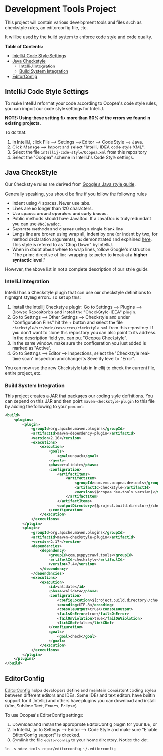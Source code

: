 # Development Tools Project
This project will contain various development tools and files such as checkstyle
rules, an editorconfig file, etc.

It will be used by the build system to enforce code style and code quality.

**Table of Contents:**

* [IntelliJ Code Style Settings](#intellij-code-style-settings)
* [Java Checkstyle](#java-checkstyle)
    * [IntelliJ Integration](#intellij-integration)
    * [Build System Integration](#build-system-integration)
* [EditorConfig](#editorconfig)

## IntelliJ Code Style Settings

To make IntelliJ reformat your code according to Ocopea's code style rules, you can import
our code style settings for IntelliJ.

**NOTE: Using these setting fix more than 60% of the errors we found in existing projects.**

To do that:

1. In IntelliJ, click File --> Settings --> Editor --> Code Style --> Java.
2. Click Manage --> Import and select "IntelliJ IDEA code style XML".
3. Select the file `intellij-code-style/Ocopea.xml` from this repository.
4. Select the "Ocopea" scheme in IntelliJ's Code Style settings.

## Java CheckStyle
Our Checkstyle rules are derived from
[Google's Java style guide](https://google.github.io/styleguide/javaguide.html).

Generally speaking, you should be fine if you follow the following rules:

* Indent using 4 spaces. Never use tabs.
* Lines are no longer than 120 characters.
* Use spaces around operators and curly braces.
* Public methods should have JavaDoc. If a JavaDoc is truly redundant you can use `@NoJavadoc`.
* Separate methods and classes using a single blank line
* Longs line are broken using wrap all, indent by one (or indent by two, for method declaration arguments), as demonstrated and explained [here](http://www.draconianoverlord.com/2016/09/16/one-true-way-of-indenting.html). This style is refered to as "Chop Down" by IntelliJ.
* When in doubt about where to wrap lines, follow Google's instruction: "The prime directive of line-wrapping is: prefer to break at a **higher syntactic level**."

However, the above list in not a complete description of our style guide.
### IntelliJ Integration
IntelliJ has a Checkstyle plugin that can use our checkstyle definitions to
highlight styling errors. To set up this:

1. Install the Intellij Checkstyle plugin: Go to Settings --> Plugins -->
Browse Repositories and install the "CheckStyle-IDEA" plugin.
2. Go to Settings --> Other Settings --> Checkstyle and under "Configuration
Files" hit the + button and select the file
`checkstyle/src/main/resources/checkstyle.xml` from this repository.
If you don't want to clone this repository you can also point to its address.
In the description field you can put "Ocopea Checkstyle".
3. In the same window, make sure the configuration you just added is marked
as "Active".
4. Go to Settings --> Editor --> Inspections, select the "Checkstyle real-time
scan" inspection and change its Severity level to "Error".

You can now use the new Checkstyle tab in Intellij to check the current file,
entire project, etc.

### Build System Integration
This project creates a JAR that packages our coding style definitions.
You can depend on this JAR and then point `maven-checkstyle-plugin` to this
file by adding the following to your `pom.xml`:

```xml
<build>
    <plugins>
        <plugin>
            <groupId>org.apache.maven.plugins</groupId>
            <artifactId>maven-dependency-plugin</artifactId>
            <version>2.10</version>
            <executions>
                <execution>
                    <goals>
                        <goal>unpack</goal>
                    </goals>
                    <phase>validate</phase>
                    <configuration>
                        <artifactItems>
                            <artifactItem>
                                <groupId>com.emc.ocopea.devtools</groupId>
                                <artifactId>checkstyle</artifactId>
                                <version>${ocopea.dev-tools.version}</version>
                            </artifactItem>
                        </artifactItems>
                        <outputDirectory>${project.build.directory}/checkstyle</outputDirectory>
                    </configuration>
                </execution>
            </executions>
        </plugin>
        <plugin>
            <groupId>org.apache.maven.plugins</groupId>
            <artifactId>maven-checkstyle-plugin</artifactId>
            <version>2.17</version>
            <dependencies>
                <dependency>
                    <groupId>com.puppycrawl.tools</groupId>
                    <artifactId>checkstyle</artifactId>
                    <version>7.4</version>
                </dependency>
            </dependencies>
            <executions>
                <execution>
                    <id>validate</id>
                    <phase>validate</phase>
                    <configuration>
                        <configLocation>${project.build.directory}/checkstyle/checkstyle.xml</configLocation>
                        <encoding>UTF-8</encoding>
                        <consoleOutput>true</consoleOutput>
                        <failsOnError>true</failsOnError>
                        <failOnViolation>true</failOnViolation>
                        <linkXRef>false</linkXRef>
                    </configuration>
                    <goals>
                        <goal>check</goal>
                    </goals>
                </execution>
            </executions>
        </plugin>
    </plugins>
</build>
```


## EditorConfig

[EditorConfig](http://editorconfig.org/) helps developers define and maintain
consistent coding styles between different editors and IDEs. Some IDEs and text
editors have builtin support for it (Intellij) and others have plugins you can
download and install (Vim, Sublime Text, Emacs, Eclipse).

To use Ocopea's EditorConfig settings:

1. Download and install the appropriate EditorConfig plugin for your IDE, or
2. In IntelliJ, go to Settings --> Editor --> Code Style and make sure "Enable
EditorConfig support" is checked.
3. Symlink the file `editorconfig` to your home directory. Notice the dot.  
```
ln -s <dev-tools repo>/editorconfig ~/.editorconfig
```
